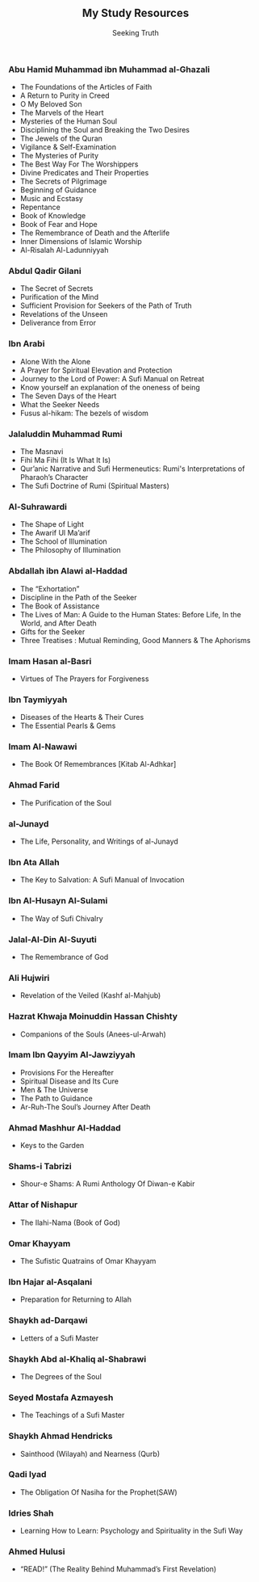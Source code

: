 <span align="center">
<h2>My Study Resources</h2>
  <p>Seeking Truth</p><br/>
</span>


### Abu Hamid Muhammad ibn Muhammad al-Ghazali

* The Foundations of the Articles of Faith
* A Return to Purity in Creed
* O My Beloved Son
* The Marvels of the Heart
* Mysteries of the Human Soul
* Disciplining the Soul and Breaking the Two Desires
* The Jewels of the Quran
* Vigilance & Self-Examination
* The Mysteries of Purity
* The Best Way For The Worshippers
* Divine Predicates and Their Properties
* The Secrets of Pilgrimage
* Beginning of Guidance
* Music and Ecstasy
* Repentance
* Book of Knowledge
* Book of Fear and Hope
* The Remembrance of Death and the Afterlife
* Inner Dimensions of Islamic Worship
* Al-Risalah Al-Ladunniyyah

### Abdul Qadir Gilani

* The Secret of Secrets
* Purification of the Mind
* Sufficient Provision for Seekers of the Path of Truth
* Revelations of the Unseen
* Deliverance from Error

### Ibn Arabi

* Alone With the Alone
* A Prayer for Spiritual Elevation and Protection
* Journey to the Lord of Power: A Sufi Manual on Retreat
* Know yourself an explanation of the oneness of being
* The Seven Days of the Heart
* What the Seeker Needs
* Fusus al-hikam: The bezels of wisdom

### Jalaluddin Muhammad Rumi

* The Masnavi
* Fihi Ma Fihi (It Is What It Is)
* Qur’anic Narrative and Sufi Hermeneutics: Rumi's Interpretations of Pharaoh’s Character
* The Sufi Doctrine of Rumi (Spiritual Masters)

### Al-Suhrawardi

* The Shape of Light
* The Awarif Ul Ma’arif
* The School of Illumination
* The Philosophy of Illumination

### Abdallah ibn Alawi al-Haddad

* The “Exhortation”
* Discipline in the Path of the Seeker
* The Book of Assistance
* The Lives of Man: A Guide to the Human States: Before Life, In the World, and After Death
* Gifts for the Seeker
* Three Treatises : Mutual Reminding, Good Manners & The Aphorisms

### Imam Hasan al-Basri

* Virtues of The Prayers for Forgiveness

### Ibn Taymiyyah

* Diseases of the Hearts & Their Cures
* The Essential Pearls & Gems

### Imam Al-Nawawi

* The Book Of Remembrances [Kitab Al-Adhkar]

### Ahmad Farid

* The Purification of the Soul

### al-Junayd

* The Life, Personality, and Writings of al-Junayd

### Ibn Ata Allah

* The Key to Salvation: A Sufi Manual of Invocation

### Ibn Al-Husayn Al-Sulami

* The Way of Sufi Chivalry

### Jalal-Al-Din Al-Suyuti

* The Remembrance of God

### Ali Hujwiri

* Revelation of the Veiled (Kashf al-Mahjub)

### Hazrat Khwaja Moinuddin Hassan Chishty

* Companions of the Souls (Anees-ul-Arwah)

### Imam Ibn Qayyim Al-Jawziyyah

* Provisions For the Hereafter
* Spiritual Disease and Its Cure
* Men & The Universe
* The Path to Guidance
* Ar-Ruh-The Soul’s Journey After Death

### Ahmad Mashhur Al-Haddad

* Keys to the Garden

### Shams-i Tabrizi

* Shour-e Shams: A Rumi Anthology Of Diwan-e Kabir

### Attar of Nishapur

* The Ilahi-Nama (Book of God)

### Omar Khayyam

* The Sufistic Quatrains of Omar Khayyam

### Ibn Hajar al-Asqalani

* Preparation for Returning to Allah

### Shaykh ad-Darqawi

* Letters of a Sufi Master

### Shaykh Abd al-Khaliq al-Shabrawi

* The Degrees of the Soul

### Seyed Mostafa Azmayesh

* The Teachings of a Sufi Master

### Shaykh Ahmad Hendricks

* Sainthood (Wilayah) and Nearness (Qurb)

### Qadi Iyad

* The Obligation Of Nasiha for the Prophet(SAW)

### Idries Shah

* Learning How to Learn: Psychology and Spirituality in the Sufi Way

### Ahmed Hulusi

* “READ!” (The Reality Behind Muhammad’s First Revelation)
